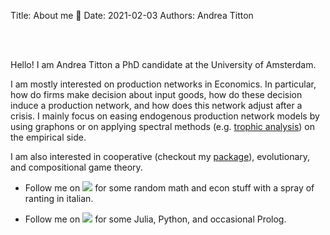 Title: About me 🦉
Date: 2021-02-03
Authors: Andrea Titton


<br/><br/>

Hello! I am Andrea Titton a PhD candidate at the University of Amsterdam.

I am mostly interested on production networks in Economics. In particular, how do firms make decision about input goods, how do these decision induce a production network, and how does this network adjust after a crisis. I mainly focus on easing endogenous production network models by using graphons or on applying spectral methods (e.g. [trophic analysis]({filename}/articles/trophicanalysis.md)) on the empirical side.

I am also interested in cooperative (checkout my [package](https://github.com/NoFishLikeIan/CooperativeGames.jl)), evolutionary, and compositional game theory.

- Follow me on
[<img src="https://raw.githubusercontent.com/carlsednaoui/gitsocial/master/assets/icons%20with%20padding/twitter.png">](https://twitter.com/accuian) for some random math and econ stuff with a spray of ranting in italian. 

- Follow me on [<img src="https://raw.githubusercontent.com/carlsednaoui/gitsocial/master/assets/icons%20with%20padding/github.png">](https://github.com/NoFishLikeIan) for some Julia, Python, and occasional Prolog.

<br/><br/>
